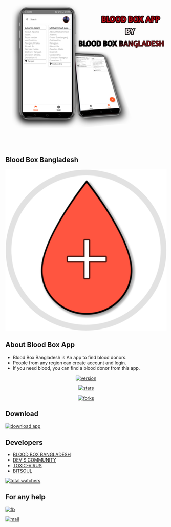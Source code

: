 <img src=".assets/demo.png" alt="Demo">
<h2>Blood Box Bangladesh</h2>
<img src=".assets/logo.png" alt="logo">

## About Blood Box App
  * Blood Box Bangladesh is An app to find blood donors.
  * People from any region can create account and login.
  * If you need blood, you can find a blood donor from this app.
  

<p align="center"><a href="https://www.github.com/ITZAKX21/blood-box"><img src="https://img.shields.io/badge/Version-v1.0-dark?style=for-the-badge" alt="version" ></a></p>
 
 <p align="center"><a href="https://www.github.com/ITZAKX21/blood-box"><img src="https://img.shields.io/github/stars/itzakx21/blood-box?color=yellow&style=for-the-badge" alt="stars" ></a></p>
 
 <p align="center"><a href="https://github.com/ITZAKX21/blood-box/fork"><img src="https://img.shields.io/github/forks/ITZAKX21/blood-box?color=red&style=for-the-badge" alt="forks" ></a></p>
 
## Download
<a href="https://www.github.com/ITZAKX21/blood-box"><img src="https://img.shields.io/badge/DOWNLOAD-v1.0-dark?style=for-the-badge" alt="download app" ></a>

## Developers
  * <a href="https://www.facebook.com/blood.box.bd">BLOOD BOX BANGLADESH</a>
  * <a href="https://www.facebook.com/groups/2078563798832259/?ref=share">DEV'S COMMUNITY</a><br>
  * <a href="https://www.facebook.com/toxicvirus21">TOXIC-VIRUS</a><br>
  * <a href="https://www.facebook.com/bitsoulapp/">BITSOUL</a><br>
  

<a href="https://www.github.com/ITZAKX21/blood-box"><img src="https://img.shields.io/github/watchers/itzakx21/blood-box?color=red&logo=github&style=for-the-badge" alt="total watchers" ></a>

## For any help
  <a href="https://www.facebook.com/blood.box.bd"><img src="https://img.shields.io/badge/Facebook-1877F2?style=for-the-badge&logo=facebook&logoColor=white" alt="fb" ></a>

<a href="mailto: bloodboxbangladesh@gmail.com"><img src="https://img.shields.io/badge/Gmail-D14836?style=for-the-badge&logo=gmail&logoColor=white" alt="mail" ></a>
